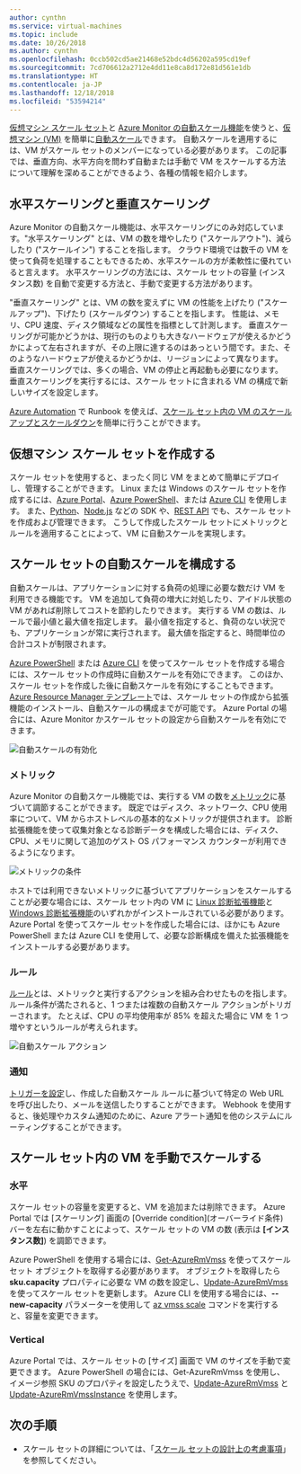 ```yaml
---
author: cynthn
ms.service: virtual-machines
ms.topic: include
ms.date: 10/26/2018
ms.author: cynthn
ms.openlocfilehash: 0ccb502cd5ae21468e52bdc4d56202a595cd19ef
ms.sourcegitcommit: 7cd706612a2712e4dd11e8ca8d172e81d561e1db
ms.translationtype: HT
ms.contentlocale: ja-JP
ms.lasthandoff: 12/18/2018
ms.locfileid: "53594214"
---
```

[仮想マシン スケール セット](../articles/virtual-machine-scale-sets/virtual-machine-scale-sets-overview.md)と [Azure Monitor の自動スケール機能](../articles/azure-monitor/platform/autoscale-overview.md)を使うと、[仮想マシン (VM)](../articles/virtual-machines/windows/overview.md) を簡単に[自動スケール](../articles/azure-monitor/platform/autoscale-best-practices.md)できます。 自動スケールを適用するには、VM がスケール セットのメンバーになっている必要があります。 この記事では、垂直方向、水平方向を問わず自動または手動で VM をスケールする方法について理解を深めることができるよう、各種の情報を紹介します。

## <a name="horizontal-or-vertical-scaling"></a>水平スケーリングと垂直スケーリング

Azure Monitor の自動スケール機能は、水平スケーリングにのみ対応しています。"水平スケーリング" とは、VM の数を増やしたり ("スケールアウト")、減らしたり ("スケールイン") することを指します。 クラウド環境では数千の VM を使って負荷を処理することもできるため、水平スケールの方が柔軟性に優れていると言えます。 水平スケーリングの方法には、スケール セットの容量 (インスタンス数) を自動で変更する方法と、手動で変更する方法があります。 

"垂直スケーリング" とは、VM の数を変えずに VM の性能を上げたり ("スケールアップ")、下げたり (スケールダウン) することを指します。 性能は、メモリ、CPU 速度、ディスク領域などの属性を指標として計測します。 垂直スケーリングが可能かどうかは、現行のものよりも大きなハードウェアが使えるかどうかによって左右されますが、その上限に達するのはあっという間です。また、そのようなハードウェアが使えるかどうかは、リージョンによって異なります。 垂直スケーリングでは、多くの場合、VM の停止と再起動も必要になります。 垂直スケーリングを実行するには、スケール セットに含まれる VM の構成で新しいサイズを設定します。

[Azure Automation](../articles/automation/automation-intro.md) で Runbook を使えば、[スケール セット内の VM のスケールアップとスケールダウン](../articles/virtual-machine-scale-sets/virtual-machine-scale-sets-vertical-scale-reprovision.md)を簡単に行うことができます。

## <a name="create-a-virtual-machine-scale-set"></a>仮想マシン スケール セットを作成する

スケール セットを使用すると、まったく同じ VM をまとめて簡単にデプロイし、管理することができます。 Linux または Windows のスケール セットを作成するには、[Azure Portal](../articles/virtual-machine-scale-sets/virtual-machine-scale-sets-portal-create.md)、[Azure PowerShell](../articles/virtual-machines/windows/tutorial-create-vmss.md)、または [Azure CLI](../articles/virtual-machines/linux/tutorial-create-vmss.md) を使用します。 また、[Python](https://azure.microsoft.com/develop/python/)、[Node.js](/nodejs/azure) などの SDK や、[REST API](/rest/api/compute/virtualmachinescalesets) でも、スケール セットを作成および管理できます。 こうして作成したスケール セットにメトリックとルールを適用することによって、VM に自動スケールを実現します。

## <a name="configure-autoscale-for-a-scale-set"></a>スケール セットの自動スケールを構成する

自動スケールは、アプリケーションに対する負荷の処理に必要な数だけ VM を利用できる機能です。 VM を追加して負荷の増大に対処したり、アイドル状態の VM があれば削除してコストを節約したりできます。 実行する VM の数は、ルールで最小値と最大値を指定します。 最小値を指定すると、負荷のない状況でも、アプリケーションが常に実行されます。 最大値を指定すると、時間単位の合計コストが制限されます。

[Azure PowerShell](../articles/azure-monitor/platform/powershell-quickstart-samples.md#create-and-manage-autoscale-settings) または [Azure CLI](https://docs.microsoft.com/cli/azure/monitor/autoscale-settings) を使ってスケール セットを作成する場合には、スケール セットの作成時に自動スケールを有効にできます。 このほか、スケール セットを作成した後に自動スケールを有効にすることもできます。 [Azure Resource Manager テンプレート](../articles/virtual-machine-scale-sets/virtual-machine-scale-sets-windows-autoscale.md)では、スケール セットの作成から拡張機能のインストール、自動スケールの構成までが可能です。 Azure Portal の場合には、Azure Monitor かスケール セットの設定から自動スケールを有効にできます。

![自動スケールの有効化](./media/virtual-machines-autoscale/virtual-machines-autoscale-enable.png)
 
### <a name="metrics"></a>メトリック

Azure Monitor の自動スケール機能では、実行する VM の数を[メトリック](../articles/azure-monitor/platform/autoscale-common-metrics.md)に基づいて調節することができます。 既定ではディスク、ネットワーク、CPU 使用率について、VM からホストレベルの基本的なメトリックが提供されます。 診断拡張機能を使って収集対象となる診断データを構成した場合には、ディスク、CPU、メモリに関して追加のゲスト OS パフォーマンス カウンターが利用できるようになります。

![メトリックの条件](./media/virtual-machines-autoscale/virtual-machines-autoscale-criteria.png)

ホストでは利用できないメトリックに基づいてアプリケーションをスケールすることが必要な場合には、スケール セット内の VM に [Linux 診断拡張機能](../articles/virtual-machines/linux/diagnostic-extension.md)と [Windows 診断拡張機能](../articles/virtual-machines/windows/ps-extensions-diagnostics.md)のいずれかがインストールされている必要があります。 Azure Portal を使ってスケール セットを作成した場合には、ほかにも Azure PowerShell または Azure CLI を使用して、必要な診断構成を備えた拡張機能をインストールする必要があります。
 
### <a name="rules"></a>ルール

[ルール](../articles/monitoring-and-diagnostics/monitoring-autoscale-scale-by-custom-metric.md)とは、メトリックと実行するアクションを組み合わせたものを指します。 ルール条件が満たされると、1 つまたは複数の自動スケール アクションがトリガーされます。 たとえば、CPU の平均使用率が 85% を超えた場合に VM を 1 つ増やすというルールが考えられます。

![自動スケール アクション](./media/virtual-machines-autoscale/virtual-machines-autoscale-actions.png)
 
### <a name="notifications"></a>通知

[トリガーを設定](../articles/azure-monitor/platform/autoscale-webhook-email.md)し、作成した自動スケール ルールに基づいて特定の Web URL を呼び出したり、メールを送信したりすることができます。 Webhook を使用すると、後処理やカスタム通知のために、Azure アラート通知を他のシステムにルーティングすることができます。

## <a name="manually-scale-vms-in-a-scale-set"></a>スケール セット内の VM を手動でスケールする

### <a name="horizontal"></a>水平

スケール セットの容量を変更すると、VM を追加または削除できます。 Azure Portal では [スケーリング] 画面の [Override condition]\(オーバーライド条件\) バーを左右に動かすことによって、スケール セットの VM の数 (表示は **[インスタンス数]**) を調節できます。

Azure PowerShell を使用する場合には、[Get-AzureRmVmss](https://docs.microsoft.com/powershell/module/azurerm.compute/get-azurermvmss) を使ってスケール セット オブジェクトを取得する必要があります。 オブジェクトを取得したら **sku.capacity** プロパティに必要な VM の数を設定し、[Update-AzureRmVmss](https://docs.microsoft.com/powershell/module/azurerm.compute/update-azurermvmss) を使ってスケール セットを更新します。 Azure CLI を使用する場合には、**--new-capacity** パラメーターを使用して [az vmss scale](https://docs.microsoft.com/cli/azure/vmss#az_vmss_scale) コマンドを実行すると、容量を変更できます。

### <a name="vertical"></a>Vertical

Azure Portal では、スケール セットの [サイズ] 画面で VM のサイズを手動で変更できます。 Azure PowerShell の場合には、Get-AzureRmVmss を使用し、イメージ参照 SKU のプロパティを設定したうえで、[Update-AzureRmVmss](https://docs.microsoft.com/powershell/module/azurerm.compute/update-azurermvmss) と [Update-AzureRmVmssInstance](https://docs.microsoft.com/powershell/module/azurerm.compute/update-azurermvmssinstance) を使用します。

## <a name="next-steps"></a>次の手順

- スケール セットの詳細については、「[スケール セットの設計上の考慮事項](../articles/virtual-machine-scale-sets/virtual-machine-scale-sets-design-overview.md)」を参照してください。

